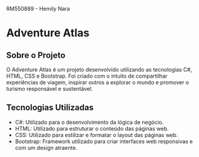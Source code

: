 <p>RM550889 - Hemily Nara</p>
<h1>Adventure Atlas</h1>
<h2>Sobre o Projeto</h2>
  <p>O Adventure Atlas é um projeto desenvolvido utilizando as tecnologias C#, HTML, CSS e Bootstrap. Foi criado com o intuito de compartilhar experiências de viagem, inspirar outros a explorar o mundo e promover o turismo responsável e sustentável.</p>

  <h2>Tecnologias Utilizadas</h2>
  <ul>
    <li>C#: Utilizado para o desenvolvimento da lógica de negócio.</li>
    <li>HTML: Utilizado para estruturar o conteúdo das páginas web.</li>
    <li>CSS: Utilizado para estilizar e formatar o layout das páginas web.</li>
    <li>Bootstrap: Framework utilizado para criar interfaces web responsivas e com um design atraente.</li>
  </ul>
